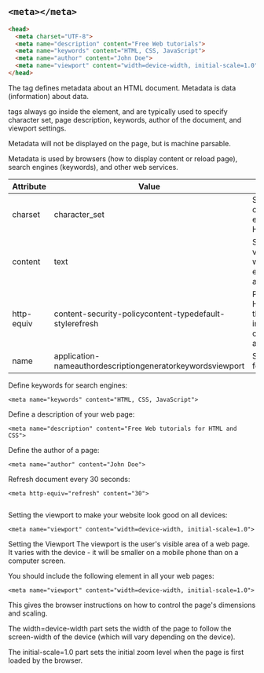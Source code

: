 ## `<meta></meta>`

```html
<head>
  <meta charset="UTF-8">
  <meta name="description" content="Free Web tutorials">
  <meta name="keywords" content="HTML, CSS, JavaScript">
  <meta name="author" content="John Doe">
  <meta name="viewport" content="width=device-width, initial-scale=1.0">
</head>
```
The <meta> tag defines metadata about an HTML document. Metadata is data (information) about data.

<meta> tags always go inside the <head> element, and are typically used to specify character set, page description, keywords, author of the document, and viewport settings.

Metadata will not be displayed on the page, but is machine parsable.

Metadata is used by browsers (how to display content or reload page), search engines (keywords), and other web services.
  
  
| Attribute | Value | Description |
| --- | --- | --- |
| charset | character_set | Specifies the character encoding for the HTML document |
| content | text | Specifies the value associated with the http-equiv or name attribute |
| http-equiv | content-security-policycontent-typedefault-stylerefresh | Provides an HTTP header for the information/value of the content attribute |
| name | application-nameauthordescriptiongeneratorkeywordsviewport | Specifies a name for the metadata |

  
  Define keywords for search engines:
```
<meta name="keywords" content="HTML, CSS, JavaScript">
```
Define a description of your web page:

```
<meta name="description" content="Free Web tutorials for HTML and CSS">
```
  
Define the author of a page:
```
<meta name="author" content="John Doe">
```
  
Refresh document every 30 seconds:
  
```
<meta http-equiv="refresh" content="30">
  
```
Setting the viewport to make your website look good on all devices:
```
<meta name="viewport" content="width=device-width, initial-scale=1.0">
```
Setting the Viewport
The viewport is the user's visible area of a web page. It varies with the device - it will be smaller on a mobile phone than on a computer screen.

You should include the following <meta> element in all your web pages:

```
<meta name="viewport" content="width=device-width, initial-scale=1.0">
```
This gives the browser instructions on how to control the page's dimensions and scaling.

The width=device-width part sets the width of the page to follow the screen-width of the device (which will vary depending on the device).

The initial-scale=1.0 part sets the initial zoom level when the page is first loaded by the browser.
